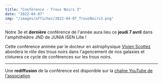 ```yaml
---
title: "Conférence - Trous Noirs 3"
date: "2022-04-07"
img: "/images/affiches/2022-04-07_TrousNoirs3.png"
---
```


Notre 3e et **dernière** conférence de l'année aura lieu ce **jeudi 7 avril** dans l'amphithéâtre JND de JUNIA ISEN Lille !

Cette conférence animée par le docteur en astrophysique [Vivien Scottez](https://fr.linkedin.com/in/dr-vivien-scottez) abordera le rôle des trous noirs dans l'agencement de nos galaxies et cloturera ce cycle de conférences sur les trous noirs.

---

Une **rediffusion** de la conférence est disponible sur la [chaîne YouTube de l'association](https://www.youtube.com/watch?v=pP9NHFS0p-E)